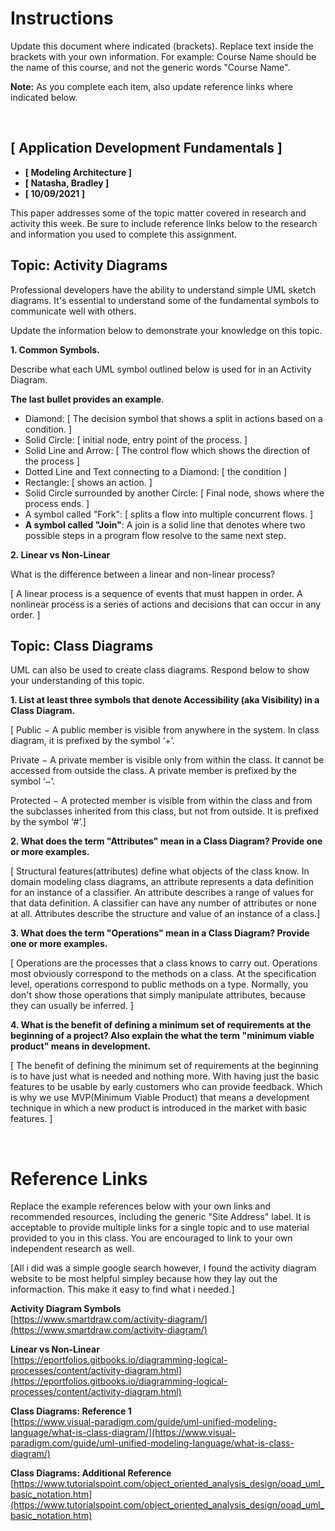 # Instructions 
Update this document where indicated (brackets). Replace text inside the brackets with your own information. For example: Course Name should be the name of this course, and not the generic words "Course Name".

**Note:** As you complete each item, also update reference links where indicated below. 

<br>


## [ Application Development Fundamentals ] 

* **[ Modeling Architecture ]**
* **[ Natasha, Bradley ]**
* **[ 10/09/2021 ]**

This paper addresses some of the topic matter covered in research and activity this week. Be sure to include reference links below to the research and information you used to complete this assignment.

## Topic: Activity Diagrams
Professional developers have the ability to understand simple UML sketch diagrams. It's essential to understand some of the fundamental symbols to communicate well with others. 

Update the information below to demonstrate your knowledge on this topic.   

**1. Common Symbols.**

Describe what each UML symbol outlined below is used for in an Activity Diagram. 

**The last bullet provides an example**.

* Diamond: [ The decision symbol that shows a split in actions based on a condition.  ] 
* Solid Circle: [ initial node, entry point of the process. ] 
* Solid Line and Arrow: [ The control flow which shows the direction of the process ]
* Dotted Line and Text connecting to a Diamond: [ the condition ]
* Rectangle: [ shows an action. ]
* Solid Circle surrounded by another Circle: [ Final node, shows where the process ends. ]
* A symbol called "Fork": [ splits a flow into multiple concurrent flows. ]
* **A symbol called "Join"**: A join is a solid line that denotes where two possible steps in a program flow resolve to the same next step. 


**2. Linear vs Non-Linear**

What is the difference between a linear and non-linear process? 

[ A linear process is a sequence of events that must happen in order. A nonlinear process is a series of actions and decisions that can occur in any order. ]


## Topic: Class Diagrams
UML can also be used to create class diagrams. Respond below to show your understanding of this topic.   

**1. List at least three symbols that denote Accessibility (aka Visibility) in a Class Diagram.**

[ Public − A public member is visible from anywhere in the system. In class diagram, it is prefixed by the symbol ‘+’.

Private − A private member is visible only from within the class. It cannot be accessed from outside the class. A private member is prefixed by the symbol ‘−’.

Protected − A protected member is visible from within the class and from the subclasses inherited from this class, but not from outside. It is prefixed by the symbol ‘#’.]



**2. What does the term "Attributes" mean in a Class Diagram? Provide one or more examples.**

[ Structural features(attributes) define what objects of the class know. In domain modeling class diagrams, an attribute represents a data definition for an instance of a classifier. An attribute describes a range of values for that data definition. A classifier can have any number of attributes or none at all. Attributes describe the structure and value of an instance of a class.]
    

**3. What does the term "Operations" mean in a Class Diagram? Provide one or more examples.**

[ Operations are the processes that a class knows to carry out. Operations most obviously correspond to the methods on a class. At the specification level, operations correspond to public methods on a type. Normally, you don't show those operations that simply manipulate attributes, because they can usually be inferred. ]



**4. What is the benefit of defining a minimum set of requirements at the beginning of a project? Also explain the what the term "minimum viable product" means in development.**  

 [ The benefit of defining the minimum set of requirements at the beginning is to have just what is needed and nothing more. With having just the basic features to be usable by early customers who can provide feedback. Which is why we use MVP(Minimum Viable Product) that means a development technique in which a new product is introduced in the market with basic features. ]



<br>

# Reference Links
Replace the example references below with your own links and recommended resources, including the generic "Site Address" label. It is acceptable to provide multiple links for a single topic and to use material provided to you in this class. You are encouraged to link to your own independent research as well. 

[All i did was a simple google search however, I found the activity diagram website to be most helpful simpley because how they lay out the informaction. This make it easy to find what i needed.]

**Activity Diagram Symbols**  
[https://www.smartdraw.com/activity-diagram/](https://www.smartdraw.com/activity-diagram/)  

**Linear vs Non-Linear**  
[https://eportfolios.gitbooks.io/diagramming-logical-processes/content/activity-diagram.html](https://eportfolios.gitbooks.io/diagramming-logical-processes/content/activity-diagram.html)

**Class Diagrams: Reference 1**  
[https://www.visual-paradigm.com/guide/uml-unified-modeling-language/what-is-class-diagram/](https://www.visual-paradigm.com/guide/uml-unified-modeling-language/what-is-class-diagram/)

**Class Diagrams: Additional Reference**  
[https://www.tutorialspoint.com/object_oriented_analysis_design/ooad_uml_basic_notation.htm](https://www.tutorialspoint.com/object_oriented_analysis_design/ooad_uml_basic_notation.htm)




